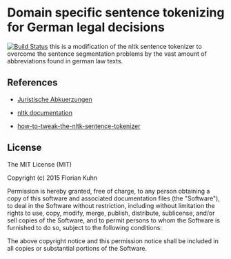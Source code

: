 # Domain specific sentence tokenizing for German legal decisions
[![Build Status](https://travis-ci.org/fkuhn/jursegtok.svg?branch=master)](https://travis-ci.org/fkuhn/jursegtok)
this is a modification of the nltk sentence tokenizer to overcome the 
sentence segmentation problems by the vast amount of abbreviations
found in german law texts.



## References

* [Juristische Abkuerzungen](http://www.juristische-abkuerzungen.de)

* [nltk documentation](http://www.nltk.org/_modules/nltk/tokenize/punkt.html)

* [how-to-tweak-the-nltk-sentence-tokenizer](http://stackoverflow.com/questions/14095971/how-to-tweak-the-nltk-sentence-tokenizer)



## License

The MIT License (MIT)

Copyright (c) 2015 Florian Kuhn

Permission is hereby granted, free of charge, to any person obtaining a copy
of this software and associated documentation files (the "Software"), to deal
in the Software without restriction, including without limitation the rights
to use, copy, modify, merge, publish, distribute, sublicense, and/or sell
copies of the Software, and to permit persons to whom the Software is
furnished to do so, subject to the following conditions:

The above copyright notice and this permission notice shall be included in
all copies or substantial portions of the Software.
